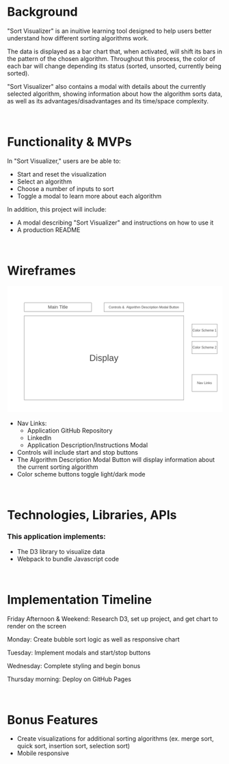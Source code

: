 <h1>Background</h1>

"Sort Visualizer" is an inuitive learning tool designed to help users better understand how different sorting algorithms work.

The data is displayed as a bar chart that, when activated, will shift its bars in the pattern of the chosen algorithm. Throughout this process, the color of each bar will change depending its status (sorted, unsorted, currently being sorted).

"Sort Visualizer" also contains a modal with details about the currently selected algorithm, showing information about how the algorithm sorts data, as well as its advantages/disadvantages and its time/space complexity.

<br>

<h1>Functionality & MVPs</h1>

In "Sort Visualizer," users are be able to:
<ul>
    <li>Start and reset the visualization</li>
    <li>Select an algorithm</li>
    <li>Choose a number of inputs to sort</li>
    <li>Toggle a modal to learn more about each algorithm</li>
</ul>
In addition, this project will include:
<ul>
    <li>A modal describing "Sort Visualizer" and instructions on how to use it</li>
    <li>A production README</li>
</ul>

<br>

<h1>Wireframes</h1>
<img src="./images/wireframe.png" alt="wireframe" />
<br>
<ul>
    <li>
    Nav Links:
        <ul>
            <li>Application GitHub Repository</li>
            <li>LinkedIn</li>
            <li>Application Description/Instructions Modal</li>
        </ul>
    </li>
    <li>Controls will include start and stop buttons</li>
    <li>The Algorithm Description Modal Button will display information about the current sorting algorithm</li>
    <li>Color scheme buttons toggle light/dark mode</li>
</ul>

<br>

<h1>Technologies, Libraries, APIs</h1>
<h3>This application implements:</h3> 
<ul>
    <li>The D3 library to visualize data</li>
    <li>Webpack to bundle Javascript code</li>
</ul>

<br>

<h1>Implementation Timeline</h1>
Friday Afternoon & Weekend: Research D3, set up project, and get chart to render on the screen

Monday: Create bubble sort logic as well as responsive chart

Tuesday: Implement modals and start/stop buttons

Wednesday: Complete styling and begin bonus

Thursday morning: Deploy on GitHub Pages

<br>

<h1>Bonus Features</h1>
<ul>
    <li>Create visualizations for additional sorting algorithms (ex. merge sort, quick sort, insertion sort, selection sort)</li>
    <li>Mobile responsive</li>
</ul>

